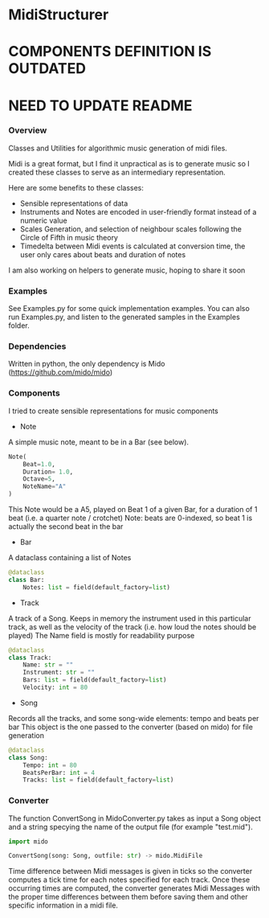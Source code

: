 # MidiStructurer

# COMPONENTS DEFINITION IS OUTDATED
# NEED TO UPDATE README

### Overview

Classes and Utilities for algorithmic music generation of midi files.

Midi is a great format, but I find it unpractical as is to generate music so I created these classes to serve as an intermediary representation.

Here are some benefits to these classes:
- Sensible representations of data
- Instruments and Notes are encoded in user-friendly format instead of a numeric value
- Scales Generation, and selection of neighbour scales following the Circle of Fifth in music theory
- Timedelta between Midi events is calculated at conversion time, the user only cares about beats and duration of notes

I am also working on helpers to generate music, hoping to share it soon 

### Examples

See Examples.py for some quick implementation examples.
You can also run Examples.py, and listen to the generated samples in the Examples folder.

### Dependencies

Written in python, the only dependency is Mido (https://github.com/mido/mido)

### Components

I tried to create sensible representations for music components

- Note

A simple music note, meant to be in a Bar (see below).

```python
Note(
    Beat=1.0,
    Duration= 1.0,
    Octave=5,
    NoteName="A"
)
```

This Note would be a A5, played on Beat 1 of a given Bar, for a duration of 1 beat (i.e. a quarter note / crotchet)
Note: beats are 0-indexed, so beat 1 is actually the second beat in the bar

- Bar

A dataclass containing a list of Notes

```python
@dataclass
class Bar:
    Notes: list = field(default_factory=list)

```

- Track

A track of a Song. Keeps in memory the instrument used in this particular track, as well as the velocity of the track (i.e. how loud the notes should be played)
The Name field is mostly for readability purpose 

```python
@dataclass
class Track:
    Name: str = ""
    Instrument: str = ""
    Bars: list = field(default_factory=list)
    Velocity: int = 80

```

- Song

Records all the tracks, and some song-wide elements: tempo and beats per bar
This object is the one passed to the converter (based on mido) for file generation

```python
@dataclass
class Song:
    Tempo: int = 80
    BeatsPerBar: int = 4
    Tracks: list = field(default_factory=list)

```


### Converter

The function ConvertSong in MidoConverter.py takes as input a Song object and a string specying the name of the output file (for example "test.mid").

```python
import mido

ConvertSong(song: Song, outfile: str) -> mido.MidiFile
```

Time difference between Midi messages is given in ticks so the converter computes a tick time for each notes specified for each track.
Once these occurring times are computed, the converter generates Midi Messages with the proper time differences between them before saving them and other specific information in a midi file.




